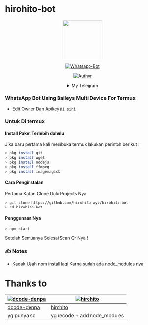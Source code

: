 # hirohito-bot
<p align="center">
<img src="https://telegra.ph/file/ce3324d6ef0e104af2be7.jpg" width="128" height="128"/>
</p>
<p align="center">
<a href="#"><img title="Whatsapp-Bot" src="https://img.shields.io/badge/WhatsApp Bot-green?colorA=%23ff0000&colorB=%23017e40&style=for-the-badge"></a>
</p>
<p align="center">
<a href="https://github.com/hirohito-xyz"><img title="Author" src="https://img.shields.io/badge/AUTHOR-hirohito xyz-yellow.svg?style=for-the-badge&logo=github"></a>
</p>
<p align="center">
</p>
<div align="center">
<details>
<summary>My Telegram</summary>

[Telegram](https://t.me/OpenWrt_x32)

</details>
</div>

### WhatsApp Bot Using Baileys Multi Device For Termux

* Edit Owner Dan Apikey [`Di sini`](https://github.com/hirohito-xyz/Hirohito-Md-nm/blob/master/config.js)

### Untuk Di termux

#### Install Paket Terlebih dahulu

Jika baru pertama kali membuka termux lakukan perintah berikut :

```bash
> pkg install git
> pkg install wget
> pkg install nodejs
> pkg install ffmpeg
> pkg install imagemagick
```

#### Cara Penginstalan
Pertama Kalian Clone Dulu Projects Nya

```bash
> git clone https://github.com/hirohito-xyz/hirohito-bot
> cd hirohito-bot
```

#### Penggunaan Nya

```bash
> npm start
```
Setelah Semuanya Selesai Scan Qr Nya !

### ✍️ Notes

* Kagak Usah npm install lagi Karna sudah ada node_modules nya

# Thanks to
 [![dcode-denpa](https://github.com/dcode-denpa.png?size=200)](https://github.com/dcode-denpa) | [![hirohito](https://github.com/hirohito-xyz.png?size=150)](https://github.com/hirohito-xyz)
----|----
[dcode-denpa](https://github.com/dcode-denpa) | [hirohito](https://github.com/hirohito-xyz)
 yg punya sc | yg recode + add node_modules
